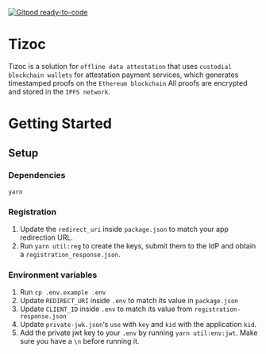 [![Gitpod ready-to-code](https://img.shields.io/badge/Gitpod-ready--to--code-blue?logo=gitpod)](https://gitpod.io/#https://github.com/Zontle/tizoc-sign)

# Tizoc

Tizoc is a solution for `offline data attestation` that uses `custodial blockchain wallets`
for attestation payment services, which generates timestamped proofs on the `Ethereum blockchain`
All proofs are encrypted and stored in the `IPFS network`.

# Getting Started

## Setup

### Dependencies

`yarn`

### Registration

1. Update the `redirect_uri` inside `package.json` to match your app redirection URL.
2. Run `yarn util:reg` to create the keys, submit them to the IdP and obtain a `registration_response.json`.

### Environment variables

1. Run `cp .env.example .env`
2. Update `REDIRECT_URI` inside `.env` to match its value in `package.json`
3. Update `CLIENT_ID` inside `.env` to match its value from `registration-response.json`
4. Update `private-jwk.json`‘s `use` with `key` and `kid` with the application `kid`.
4. Add the private jwt key to your `.env` by running `yarn util:env:jwt`. Make sure you have a `\n` before running it.
